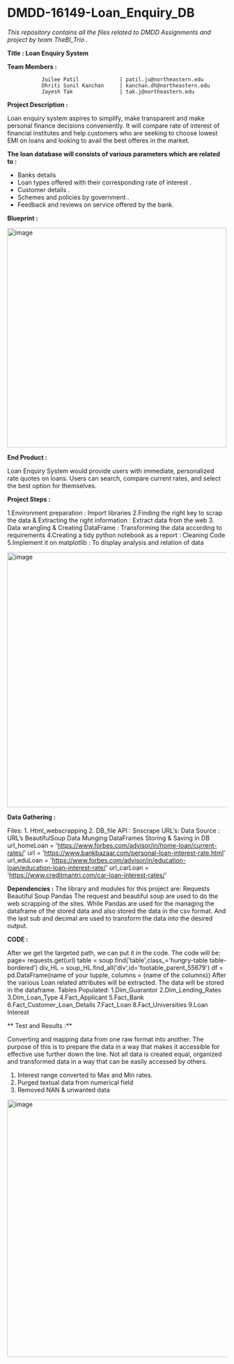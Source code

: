 # DMDD-16149-Loan_Enquiry_DB
*This repository contains all the files related to DMDD Assignments and project by team TheBI_Trio .*

**Title : Loan Enquiry System**

**Team Members :**

               Juilee Patil             | patil.ju@northeastern.edu
               Dhriti Sunil Kanchan     | kanchan.dh@northeastern.edu
               Jayesh Tak               | tak.j@northeastern.edu


**Project Description :**

Loan enquiry system aspires to simplify, make transparent and make personal finance decisions conveniently. It will compare rate of interest of financial institutes and help customers who are seeking to choose lowest EMI on loans and looking to avail the best offeres in the market.


**The loan database will consists of various parameters which are related to :** 

* Banks details
* Loan types offered with their corresponding rate of interest .
* Customer details .
* Schemes and policies by government .
* Feedback and reviews on service offered by the bank.


**Blueprint :**




<img width="503" alt="image" src="https://user-images.githubusercontent.com/112820037/191874143-befc5fae-ff5f-4fac-8bab-a4d1b59764a6.png">


**End Product :**

Loan Enquiry System would provide users with immediate, personalized rate quotes on loans. Users can search, compare current rates, and select the best option for themselves.


**Project Steps :**

1.Environment preparation : Import libraries 
2.Finding the right key to scrap the data & Extracting the right information : Extract data from the 
web
3. Data wrangling & Creating DataFrame : Transforming the data according to requirements
4.Creating a tidy python notebook as a report : Cleaning Code
5.Implement it on matplotlib : To display analysis and relation of data


<img width="584" alt="image" src="https://user-images.githubusercontent.com/112820037/205819905-16975f4c-9c20-4518-b2c4-5798a740d59d.png">


**Data Gathering :**

Files: 1. Html_webscrapping 2. DB_file
API : Snscrape
URL’s:
Data Source : URL’s BeautifulSoup
Data Munging
DataFrames
Storing & Saving in 
DB
url_homeLoan = 'https://www.forbes.com/advisor/in/home-loan/current-rates/'
url = 'https://www.bankbazaar.com/personal-loan-interest-rate.html'
url_eduLoan = 'https://www.forbes.com/advisor/in/education-loan/education-loan-interest-rate/'
url_carLoan = 'https://www.creditmantri.com/car-loan-interest-rates/'


**Dependencies :**
The library and modules for this project are:
Requests
Beautiful Soup
Pandas
The request and beautiful soup are used to do the web scrapping of the sites. While Pandas are used 
for the managing the dataframe of the stored data and also stored the data in the csv format. And the 
last sub and decimal are used to transform the data into the desired output.


**CODE :**

After we get the targeted path, we can put it in the code. The code will be:
page= requests.get(url)
table = soup.find('table',class_='hungry-table table-bordered')
div_HL = soup_HL.find_all('div',id='footable_parent_55679')
df = pd.DataFrame(name of your tupple, columns = (name of the columns))
After the various Loan related attributes will be extracted. The data will be stored in the dataframe.
Tables Populated:
1.Dim_Guarantor
2.Dim_Lending_Rates
3.Dim_Loan_Type
4.Fact_Applicant
5.Fact_Bank
6.Fact_Customer_Loan_Details
7.Fact_Loan
8.Fact_Universities
9.Loan Interest

** Test and Results :**


Converting and mapping data from one raw format into another. The purpose of this is to prepare 
the data in a way that makes it accessible for effective use further down the line. Not all data is 
created equal, organized and transformed data in a way that can be easily accessed by others.
1. Interest range converted to Max and Min rates.
2. Purged textual data from numerical field
3. Removed NAN & unwanted data

<img width="589" alt="image" src="https://user-images.githubusercontent.com/112820037/205820357-1d2ddc2d-43ca-4bdd-b88f-cdc1b662c1c4.png">
